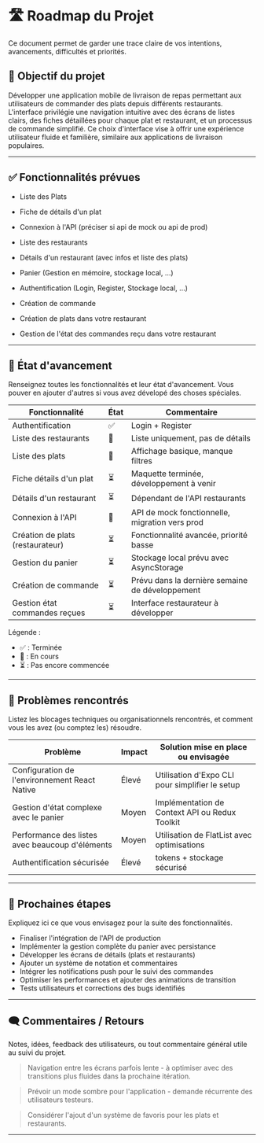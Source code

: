 # 🛣️ Roadmap du Projet

Ce document permet de garder une trace claire de vos intentions, avancements, difficultés et priorités.

## 🎯 Objectif du projet

Développer une application mobile de livraison de repas permettant aux utilisateurs de commander des plats depuis différents restaurants. L'interface privilégie une navigation intuitive avec des écrans de listes clairs, des fiches détaillées pour chaque plat et restaurant, et un processus de commande simplifié. Ce choix d'interface vise à offrir une expérience utilisateur fluide et familière, similaire aux applications de livraison populaires.

---

## ✅ Fonctionnalités prévues

- Liste des Plats

- Fiche de détails d'un plat

- Connexion à l'API (préciser si api de mock ou api de prod)

- Liste des restaurants

- Détails d'un restaurant (avec infos et liste des plats)

- Panier (Gestion en mémoire, stockage local, …)

- Authentification (Login, Register, Stockage local, …)

- Création de commande

- Création de plats dans votre restaurant

- Gestion de l'état des commandes reçu dans votre restaurant

---

## 🚧 État d'avancement

Renseignez toutes les fonctionnalités et leur état d'avancement. Vous pouver  en ajouter d'autres si vous avez dévelopé des choses spéciales.

| Fonctionnalité                    | État | Commentaire                                     |
| --------------------------------- | ---- | ----------------------------------------------- |
| Authentification                  | ✅    | Login + Register                                |
| Liste des restaurants             | 🔧   | Liste uniquement, pas de détails                |
| Liste des plats                   | 🔧   | Affichage basique, manque filtres               |
| Fiche détails d'un plat          | ⏳    | Maquette terminée, développement à venir        |
| Détails d'un restaurant          | ⏳    | Dépendant de l'API restaurants                  |
| Connexion à l'API                 | 🔧   | API de mock fonctionnelle, migration vers prod |
| Création de plats (restaurateur)  | ⏳    | Fonctionnalité avancée, priorité basse         |
| Gestion du panier                 | ⏳    | Stockage local prévu avec AsyncStorage         |
| Création de commande              | ⏳    | Prévu dans la dernière semaine de développement |
| Gestion état commandes reçues     | ⏳    | Interface restaurateur à développer            |

Légende :

- ✅ : Terminée
- 🔧 : En cours
- ⏳ : Pas encore commencée

---

## 🧠 Problèmes rencontrés

Listez les blocages techniques ou organisationnels rencontrés, et comment vous les avez (ou comptez les) résoudre.

| Problème | Impact | Solution mise en place ou envisagée |
| -------- | ------ | ----------------------------------- |
| Configuration de l'environnement React Native | Élevé | Utilisation d'Expo CLI pour simplifier le setup |
| Gestion d'état complexe avec le panier | Moyen | Implémentation de Context API ou Redux Toolkit |
| Performance des listes avec beaucoup d'éléments | Moyen | Utilisation de FlatList avec optimisations |
| Authentification sécurisée | Élevé | tokens + stockage sécurisé |

---

## 📅 Prochaines étapes

Expliquez ici ce que vous envisagez pour la suite des fonctionnalités.

- Finaliser l'intégration de l'API de production
- Implémenter la gestion complète du panier avec persistance
- Développer les écrans de détails (plats et restaurants)
- Ajouter un système de notation et commentaires
- Intégrer les notifications push pour le suivi des commandes
- Optimiser les performances et ajouter des animations de transition
- Tests utilisateurs et corrections des bugs identifiés

---

## 🗨️ Commentaires / Retours

Notes, idées, feedback des utilisateurs, ou tout commentaire général utile au suivi du projet.

> Navigation entre les écrans parfois lente - à optimiser avec des transitions plus fluides dans la prochaine itération.

> Prévoir un mode sombre pour l'application - demande récurrente des utilisateurs testeurs.

> Considérer l'ajout d'un système de favoris pour les plats et restaurants.

---
